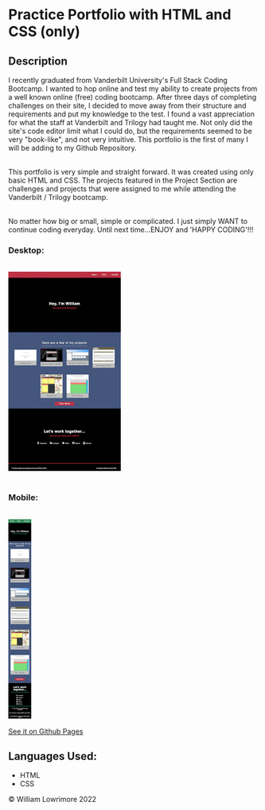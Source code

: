 # Practice Portfolio with HTML and CSS (only)

## Description

I recently graduated from Vanderbilt University's Full Stack Coding Bootcamp. I wanted to hop online and test my ability to create projects from a well known online (free) coding bootcamp. After three days of completing challenges on their site, I decided to move away from their structure and requirements and put my knowledge to the test. I found a vast appreciation for what the staff at Vanderbilt and Trilogy had taught me. Not only did the site's code editor limit what I could do, but the requirements seemed to be very "book-like", and not very intuitive. This portfolio is the first of many I will be adding to my Github Repository.<br><br>

This portfolio is very simple and straight forward. It was created using only basic HTML and CSS. The projects featured in the Project Section are challenges and projects that were assigned to me while attending the Vanderbilt / Trilogy bootcamp.<br><br>

No matter how big or small, simple or complicated. I just simply WANT to continue coding everyday. Until next time...ENJOY and 'HAPPY CODING'!!!

<h3>Desktop:</h2><br>
<img src="assets/images/ss-1.jpg" alt="screenshot"><br><br>

<h3>Mobile:</h2><br>
<img src="assets/images/ss-2.jpg" alt="screenshot"><br>

<a href="" target="_bland" rel="noreferrer">See it on Github Pages</a><br>

## Languages Used:

- HTML<br>
- CSS<br>

&copy; William Lowrimore 2022
